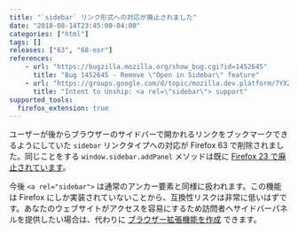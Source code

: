 ```yaml
---
title: "`sidebar` リンク形式への対応が廃止されました"
date: "2018-08-14T23:45:00-04:00"
categories: ["html"]
tags: []
releases: ["63", "68-esr"]
references:
    - url: "https://bugzilla.mozilla.org/show_bug.cgi?id=1452645"
      title: "Bug 1452645 - Remove \"Open in Sidebar\" feature"
    - url: "https://groups.google.com/d/topic/mozilla.dev.platform/7YXZLzvq6Qg/discussion"
      title: "Intent to Unship: <a rel=\"sidebar\"> support"
supported_tools:
  firefox_extension: true
---
```

ユーザーが後からブラウザーのサイドバーで開かれるリンクをブックマークできるようにしていた `sidebar` リンクタイプへの対応が Firefox 63 で削除されました。同じことをする `window.sidebar.addPanel` メソッドは既に [Firefox 23 で廃止されています](https://www.fxsitecompat.dev/ja/docs/2013/ability-to-add-a-sidebar-panel-has-been-dropped/)。

今後 `<a rel="sidebar">` は通常のアンカー要素と同様に扱われます。この機能は Firefox にしか実装されていないことから、互換性リスクは非常に低いはずです。あなたのウェブサイトがアクセスを容易にするため訪問者へサイドバーパネルを提供したい場合は、代わりに [ブラウザー拡張機能を作成](https://developer.mozilla.org/docs/Mozilla/Add-ons/WebExtensions/user_interface/Sidebars) できます。
